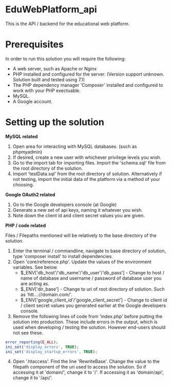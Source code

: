 # EduWebPlatform_api
This is the API / backend for the educational web platform.

# Prerequisites
In order to run this solution you will require the following:
* A web server, such as Apache or Nginx
* PHP installed and configured for the server. (Version support unknown. Solution built and tested using 7.1)
* The PHP dependency manager 'Composer' installed and configured to work with your PHP exectuable.
* MySQL.
* A Google account.


# Setting up the solution
**MySQL related**

1. Open area for interacting with MySQL databases. (such as phpmyadmin)
2. If desired, create a new user with whichever privilege levels you wish.
3. Go to the import tab for importing files. Import the 'schema.sql' file from the root directory of the solution.
4. Import 'testData.sql' from the root directory of solution. Alternatively if not testing, import the initial data of the platform via a method of your choosing.

**Google OAuth2 related**

1. Go to the Google developers console (at Google)
2. Generate a new set of api keys, naming it whatever you wish.
3. Note down the client id and client secret values you are given.

**PHP / code related**

Files / Filepaths mentioned will be relatively to the base directory of the solution.
1. Enter the terminal / commandline, navigate to base directory of solution, type 'composer install' to install dependencies.
2. Open 'core/reference.php'. Update the values of the environment variables. See below.
    * $_ENV['db_host'/'db_name'/'db_user'/'db_pass'] - Change to host / name of database and username / password of database user you are acting as.
    * $_ENV['dir_base'] - Change to uri of root directory of solution. Such as 'htt...://domain.com/'.
    * $_ENV['google_client_id'/'google_client_secret'] - Change to client id / client secret values you generated earlier at the Google developers console.
3. Remove the following lines of code from 'index.php' before putting the solution into production. These include errors in the output, which is used when developing / testing the solution. However end-users should not see these.
```php
error_reporting(E_ALL);
ini_set('display_errors', TRUE);
ini_set('display_startup_errors', TRUE);
```
4. Open '.htaccess'. Find the line 'RewriteBase'. Change the value to the filepath component of the uri used to access the solution. So if accessing it at 'domain/', change it to '/'. If accessing it as 'domain/api', change it to '/api/'.
